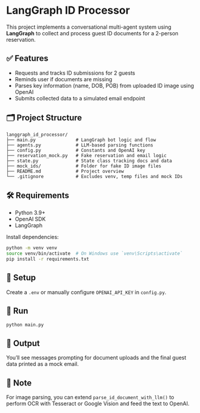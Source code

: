 # LangGraph ID Processor

This project implements a conversational multi-agent system using **LangGraph** to collect and process guest ID documents for a 2-person reservation.

## ✅ Features
- Requests and tracks ID submissions for 2 guests
- Reminds user if documents are missing
- Parses key information (name, DOB, POB) from uploaded ID image using OpenAI
- Submits collected data to a simulated email endpoint

## 🗂️ Project Structure
```
langgraph_id_processor/
├── main.py               # LangGraph bot logic and flow
├── agents.py             # LLM-based parsing functions
├── config.py             # Constants and OpenAI key
├── reservation_mock.py   # Fake reservation and email logic
├── state.py              # State class tracking docs and data
├── mock_ids/             # Folder for fake ID image files
├── README.md             # Project overview
└── .gitignore            # Excludes venv, temp files and mock IDs
```

## 🛠️ Requirements
- Python 3.9+
- OpenAI SDK
- LangGraph

Install dependencies:
```bash
python -m venv venv
source venv/bin/activate  # On Windows use `venv\Scripts\activate`
pip install -r requirements.txt
```

## 🔐 Setup
Create a `.env` or manually configure `OPENAI_API_KEY` in `config.py`.

## 🚀 Run
```bash
python main.py
```

## 📩 Output
You’ll see messages prompting for document uploads and the final guest data printed as a mock email.

## 📌 Note
For image parsing, you can extend `parse_id_document_with_llm()` to perform OCR with Tesseract or Google Vision and feed the text to OpenAI.
